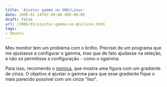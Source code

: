 ```yaml
---
title: 'Ajustar gamma no GNU/Linux'
date: 2006-01-14T07:49:00.000-08:00
draft: false
url: /2006/01/ajustar-gamma-no-gnulinux.html
tags: 
- Ubuntu
---
```


Meu monitor tem um problema com o brilho. Precisei de um programa que me ajustasse a configurar o gamma, mas que de fato ajudasse na seleção, e não só permitisse a configuração - como o xgamma.  
  
Para isso, recomendo o [monica](http://www.pcbypaul.com/software/monica.html), que mostra uma figura com um gradiente de cinza. O objetivo é ajustar o gamma para que esse gradiente fique o mais parecido possível com um cinza "liso".